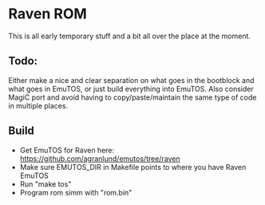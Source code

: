 # Raven ROM

This is all early temporary stuff and a bit all over the place at the moment.

## Todo:
Either make a nice and clear separation on what goes in the bootblock and what goes in EmuTOS, or just build everything into EmuTOS. Also consider MagiC port and avoid having to copy/paste/maintain the same type of code in multiple places.


## Build

- Get EmuTOS for Raven here: https://github.com/agranlund/emutos/tree/raven
- Make sure EMUTOS_DIR in Makefile points to where you have Raven EmuTOS
- Run "make tos"
- Program rom simm with "rom.bin"


